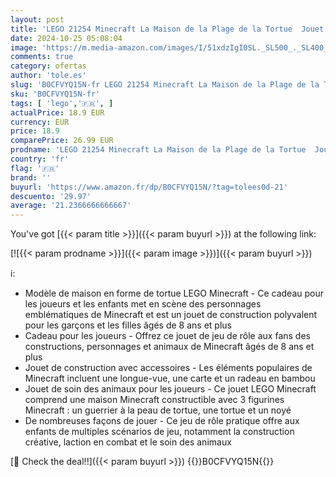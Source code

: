 ```yaml
---
layout: post
title: 'LEGO 21254 Minecraft La Maison de la Plage de la Tortue  Jouet de Construction avec Accessoires  Minifigurines des Personnages du Jeu Vidéo  Cadeau pour Gamers  Filles et Garçons Dès 8 Ans'
date: 2024-10-25 05:08:04
image: 'https://m.media-amazon.com/images/I/51xdzIgI0SL._SL500_._SL400_.jpg'
comments: true
category: ofertas
author: 'tole.es'
slug: 'B0CFVYQ15N-fr LEGO 21254 Minecraft La Maison de la Plage de la Tortue...'
sku: 'B0CFVYQ15N-fr'
tags: [ 'lego','🇫🇷', ]
actualPrice: 18.9 EUR
currency: EUR
price: 18.9
comparePrice: 26.99 EUR
prodname: 'LEGO 21254 Minecraft La Maison de la Plage de la Tortue  Jouet de Construction avec Accessoires  Minifigurines des Personnages du Jeu Vidéo  Cadeau pour Gamers  Filles et Garçons Dès 8 Ans'
country: 'fr'
flag: '🇫🇷'
brand: ''
buyurl: 'https://www.amazon.fr/dp/B0CFVYQ15N/?tag=tolees0d-21'
descuento: '29.97'
average: '21.2366666666667'
---
```


You've got [{{< param title >}}]({{< param buyurl >}}) at the following link:

[![{{< param prodname >}}]({{< param image >}})]({{< param buyurl >}})

ℹ️:

- Modèle de maison en forme de tortue LEGO Minecraft - Ce cadeau pour les joueurs et les enfants met en scène des personnages emblématiques de Minecraft et est un jouet de construction polyvalent pour les garçons et les filles âgés de 8 ans et plus
- Cadeau pour les joueurs - Offrez ce jouet de jeu de rôle aux fans des constructions, personnages et animaux de Minecraft âgés de 8 ans et plus
- Jouet de construction avec accessoires - Les éléments populaires de Minecraft incluent une longue-vue, une carte et un radeau en bambou
- Jouet de soin des animaux pour les joueurs - Ce jouet LEGO Minecraft comprend une maison Minecraft constructible avec 3 figurines Minecraft : un guerrier à la peau de tortue, une tortue et un noyé
- De nombreuses façons de jouer - Ce jeu de rôle pratique offre aux enfants de multiples scénarios de jeu, notamment la construction créative, laction en combat et le soin des animaux

[🛒 Check the deal!!]({{< param buyurl >}})
{{<world>}}B0CFVYQ15N{{</world>}}
